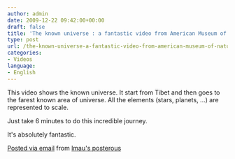 ```yaml
---
author: admin
date: 2009-12-22 09:42:00+00:00
draft: false
title: 'The known universe : a fantastic video from American Museum of Natural History'
type: post
url: /the-known-universe-a-fantastic-video-from-american-museum-of-natural-history/
categories:
- Videos
language:
- English
---
```


This video shows the known universe. It start from Tibet and then goes to the farest known area of universe. All the elements (stars, planets, ...) are represented to scale.

Just take 6 minutes to do this incredible journey.

It's absolutely fantastic.  


[Posted via email](http://posterous.com)  from [lmau's posterous](http://lmau.posterous.com/the-known-universe-a-fantastic-video-from-ame)
